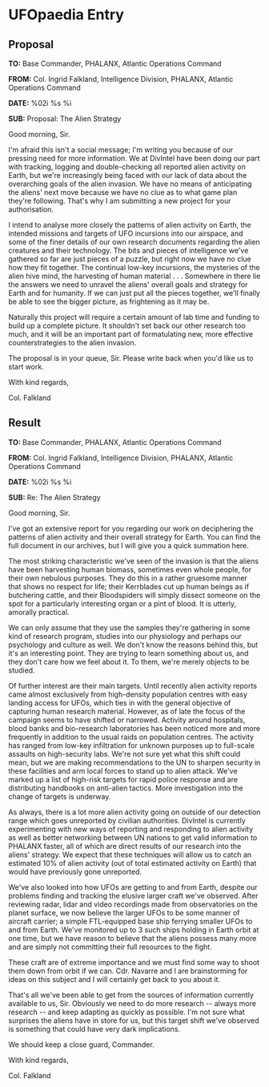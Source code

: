 # UFOpaedia Entry

## Proposal

**TO:** Base Commander, PHALANX, Atlantic Operations Command

**FROM:** Col. Ingrid Falkland, Intelligence Division, PHALANX, Atlantic
Operations Command

**DATE:** %02i %s %i

**SUB:** Proposal: The Alien Strategy

Good morning, Sir.

I'm afraid this isn't a social message; I'm writing you because of our
pressing need for more information. We at DivIntel have been doing our
part with tracking, logging and double-checking all reported alien
activity on Earth, but we're increasingly being faced with our lack of
data about the overarching goals of the alien invasion. We have no means
of anticipating the aliens' next move because we have no clue as to what
game plan they're following. That's why I am submitting a new project
for your authorisation.

I intend to analyse more closely the patterns of alien activity on
Earth, the intended missions and targets of UFO incursions into our
airspace, and some of the finer details of our own research documents
regarding the alien creatures and their technology. The bits and pieces
of intelligence we've gathered so far are just pieces of a puzzle, but
right now we have no clue how they fit together. The continual low-key
incursions, the mysteries of the alien hive mind, the harvesting of
human material . . . Somewhere in there lie the answers we need to
unravel the aliens' overall goals and strategy for Earth and for
humanity. If we can just put all the pieces together, we'll finally be
able to see the bigger picture, as frightening as it may be.

Naturally this project will require a certain amount of lab time and
funding to build up a complete picture. It shouldn't set back our other
research too much, and it will be an important part of formatulating
new, more effective counterstrategies to the alien invasion.

The proposal is in your queue, Sir. Please write back when you'd like us
to start work.

With kind regards,

Col. Falkland

## Result

**TO:** Base Commander, PHALANX, Atlantic Operations Command

**FROM:** Col. Ingrid Falkland, Intelligence Division, PHALANX, Atlantic
Operations Command

**DATE:** %02i %s %i

**SUB:** Re: The Alien Strategy

Good morning, Sir.

I've got an extensive report for you regarding our work on deciphering
the patterns of alien activity and their overall strategy for Earth. You
can find the full document in our archives, but I will give you a quick
summation here.

The most striking characteristic we've seen of the invasion is that the
aliens have been harvesting human biomass, sometimes even whole people,
for their own nebulous purposes. They do this in a rather gruesome
manner that shows no respect for life; their Kerrblades cut up human
beings as if butchering cattle, and their Bloodspiders will simply
dissect someone on the spot for a particularly interesting organ or a
pint of blood. It is utterly, amorally practical.

We can only assume that they use the samples they're gathering in some
kind of research program, studies into our physiology and perhaps our
psychology and culture as well. We don't know the reasons behind this,
but it's an interesting point. They are trying to learn something about
us, and they don't care how we feel about it. To them, we're merely
objects to be studied.

Of further interest are their main targets. Until recently alien
activity reports came almost exclusively from high-density population
centres with easy landing access for UFOs, which ties in with the
general objective of capturing human research material. However, as of
late the focus of the campaign seems to have shifted or narrowed.
Activity around hospitals, blood banks and bio-research laboratories has
been noticed more and more frequently in addition to the usual raids on
population centres. The activity has ranged from low-key infiltration
for unknown purposes up to full-scale assaults on high-security labs.
We're not sure yet what this shift could mean, but we are making
recommendations to the UN to sharpen security in these facilities and
arm local forces to stand up to alien attack. We've marked up a list of
high-risk targets for rapid police response and are distributing
handbooks on anti-alien tactics. More investigation into the change of
targets is underway.

As always, there is a lot more alien activity going on outside of our
detection range which goes unreported by civilian authorities. DivIntel
is currently experimenting with new ways of reporting and responding to
alien activity as well as better networking between UN nations to get
valid information to PHALANX faster, all of which are direct results of
our research into the aliens' strategy. We expect that these techniques
will allow us to catch an estimated 10% of alien activity (out of total
estimated activity on Earth) that would have previously gone unreported.

We've also looked into how UFOs are getting to and from Earth, despite
our problems finding and tracking the elusive larger craft we've
observed. After reviewing radar, lidar and video recordings made from
observatories on the planet surface, we now believe the larger UFOs to
be some manner of aircraft carrier; a simple FTL-equipped base ship
ferrying smaller UFOs to and from Earth. We've monitored up to 3 such
ships holding in Earth orbit at one time, but we have reason to believe
that the aliens possess many more and are simply not committing their
full resources to the fight.

These craft are of extreme importance and we must find some way to shoot
them down from orbit if we can. Cdr. Navarre and I are brainstorming for
ideas on this subject and I will certainly get back to you about it.

That's all we've been able to get from the sources of information
currently available to us, Sir. Obviously we need to do more research --
always more research -- and keep adapting as quickly as possible. I'm
not sure what surprises the aliens have in store for us, but this target
shift we've observed is something that could have very dark
implications.

We should keep a close guard, Commander.

With kind regards,

Col. Falkland